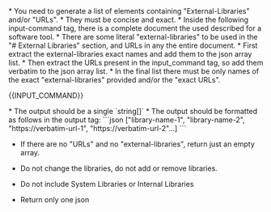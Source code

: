 <rules>
* You need to generate a list of elements containing "External-Libraries" and/or "URLs".
* They must be concise and exact.
* Inside the following input-command tag, there is a complete document the used described for a software tool.
* There are some literal "external-libraries" to be used in the "# External Libraries" section, and URLs in any the entire document. 
* First extract the external-libraries exact names and add them to the json array list.
* Then extract the URLs present in the input_command tag, so add them verbatim to the json array list.
* In the final list there must be only names of the exact "external-libraries" provided and/or the "exact URLs".
</rules>

{{INPUT_COMMAND}}

<formatting>
* The output should be a single `string[]`
* The output should be formatted as follows in the output tag:
<output>
```json
    ["library-name-1", "library-name-2", "https://verbatim-url-1", "https://verbatim-url-2"...]
```
</output>

* If there are no "URLs" and no "external-libraries", return just an empty array.

* Do not change the libraries, do not add or remove libraries.
* Do not include System Libraries or Internal Libraries
* Return only one json
</formatting>

